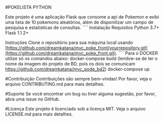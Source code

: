 #POKELISTA PYTHON

Este projeto é uma aplicação Flask que consome a api de Pokemon e exibi uma lista de 10 pokemons aleatórios, além de disponilizar um campo de pesquisa e estatisticas de consultas.
´´´´
Instalação
Requisitos
Python 3.7+
Flask 1.1.2+

Instruções
Clone o repositório para sua máquina local usando [https://github.com/dreamkatana/mvc_poke_front/yourrepository.git](https://github.com/dreamkatana/mvc_poke_front.git).
´´´´
Para o DOCKER utilize só os comandos abaixo:
docker-compose build (lembre-se de ter o nome da imagem do projeto de BD, pois os dois se comunicam https://github.com/dreamkatana/mvc_pode_bd2)
docker-compose up


#Contribuição
Contribuições são sempre bem-vindas! Por favor, veja o arquivo CONTRIBUTING.md para mais detalhes.

#Suporte
Se você encontrar um bug ou tiver alguma sugestão, por favor, abra uma issue no GitHub.

#Licença
Este projeto é licenciado sob a licença MIT. Veja o arquivo LICENSE.md para mais detalhes.
